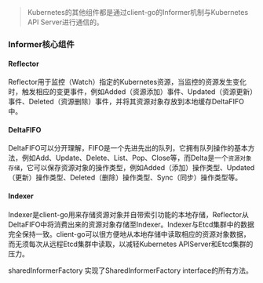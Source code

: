 > Kubernetes的其他组件都是通过client-go的Informer机制与Kubernetes API Server进行通信的。

### Informer核心组件

#### Reflector

Reflector用于监控（Watch）指定的Kubernetes资源，当监控的资源发生变化时，触发相应的变更事件，例如Added（资源添加）事件、Updated（资源更新）事件、Deleted（资源删除）事件，并将其资源对象存放到本地缓存DeltaFIFO中。

#### DeltaFIFO

DeltaFIFO可以分开理解，FIFO是一个先进先出的队列，它拥有队列操作的基本方法，例如Add、Update、Delete、List、Pop、Close等，而Delta是一个`资源对象存储`，它可以保存资源对象的操作类型，例如Added（添加）操作类型、Updated（更新）操作类型、Deleted（删除）操作类型、Sync（同步）操作类型等。

#### Indexer

Indexer是client-go用来存储资源对象并自带索引功能的本地存储，Reflector从DeltaFIFO中将消费出来的资源对象存储至Indexer。Indexer与Etcd集群中的数据完全保持一致。client-go可以很方便地从本地存储中读取相应的资源对象数据，而无须每次从远程Etcd集群中读取，以减轻Kubernetes APIServer和Etcd集群的压力。


sharedInformerFactory 实现了SharedInformerFactory interface的所有方法。

